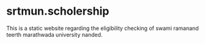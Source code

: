 # srtmun.scholership
This is a static website regarding the eligibility checking of swami ramanand teerth marathwada university nanded.
